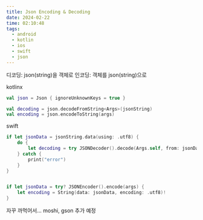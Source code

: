 ```yaml
---
title: Json Encoding & Decoding
date: 2024-02-22
time: 02:10:48
tags:
  - android
  - kotlin
  - ios
  - swift
  - json
---
```

디코딩: json(string)을 객체로
인코딩: 객체를 json(string)으로

kotlinx
```kotlin
val json = Json { ignoreUnknownKeys = true }

val decoding = json.decodeFromString<Args>(jsonString)
val encoding = json.encodeToString(args)
```

swift
```swift 
if let jsonData = jsonString.data(using: .utf8) {
	do {
		let decoding = try JSONDecoder().decode(Args.self, from: jsonData)
	} catch {
		print("error")
	}
}


if let jsonData = try? JSONEncoder().encode(args) {
	let encoding = String(data: jsonData, encoding: .utf8)!
}
```

자꾸 까먹어서...  moshi, gson 추가 예정